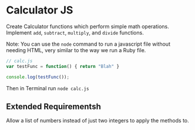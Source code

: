 # Calculator JS

Create Calculator functions which perform simple math operations. Implement `add`, `subtract`, `multiply`, and `divide` functions.


Note: You can use the `node` command to run a javascript file without needing HTML, very similar to the way we run a Ruby file.

```js
// calc.js
var testFunc = function() { return "Blah" }

console.log(testFunc());
```
Then in Terminal run `node calc.js`

Extended Requirementsh 
------
Allow a list of numbers instead of just two integers to apply the methods to.
